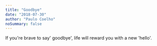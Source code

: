 ```yaml
---
title: "Goodbye"
date: "2018-07-30"
author: "Paulo Coelho"
noSummary: false
---
```


If you're brave to say' goodbye', life will reward you with a new 'hello'.
